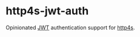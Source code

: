 http4s-jwt-auth
===============

Opinionated [JWT](https://tools.ietf.org/html/rfc7519) authentication support for [http4s](https://http4s.org/).
